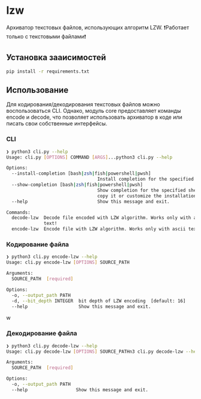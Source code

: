 # lzw
Архиватор текстовых файлов, использующих алгоритм LZW.
❗️Работает только с текстовыми файлами❗

## Установка зааисимостей
```bash
pip install -r requirements.txt
```
## Использование
Для кодирования/декодирования текстовых файлов можно воспользоваться CLI. 
Однако, модуль core предоставляет команды encode и decode, что позволяет использовать архиватор в коде или писать свои собственные интерфейсы.

### CLI
```bash
❯ python3 cli.py --help
Usage: cli.py [OPTIONS] COMMAND [ARGS]...python3 cli.py --help                                                                                         Py archiver 19:02:51

Options:
  --install-completion [bash|zsh|fish|powershell|pwsh]
                                  Install completion for the specified shell.
  --show-completion [bash|zsh|fish|powershell|pwsh]
                                  Show completion for the specified shell, to
                                  copy it or customize the installation.
  --help                          Show this message and exit.

Commands:
  decode-lzw  Decode file encoded with LZW algorithm. Works only with ascii
              text!
  encode-lzw  Encode file with LZW algorithm. Works only with ascii text!
```

### Кодирование файла
```bash
❯ python3 cli.py encode-lzw --help
Usage: cli.py encode-lzw [OPTIONS] SOURCE_PATH

Arguments:
  SOURCE_PATH  [required]

Options:
  -o, --output_path PATH
  -d, --bit_depth INTEGER  bit depth of LZW encoding  [default: 16]
  --help                   Show this message and exit.
```
w
### Декодирование файла
```bash
❯ python3 cli.py decode-lzw --help
Usage: cli.py decode-lzw [OPTIONS] SOURCE_PATHn3 cli.py decode-lzw --help                                                                              Py archiver 19:01:14

Arguments:
  SOURCE_PATH  [required]

Options:
  -o, --output_path PATH
  --help                  Show this message and exit.
```
